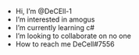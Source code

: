 - Hi, I’m @DeCEll-1
- I’m interested in amogus
- I’m currently learning c#
- I’m looking to collaborate on no one
- How to reach me DeCell#7556

<!---
DeCEll-1/DeCEll-1 is a ✨ special ✨ repository because its `README.md` (this file) appears on your GitHub profile.
You can click the Preview link to take a look at your changes.
--->
